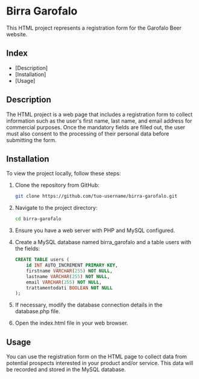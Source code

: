 # Birra Garofalo

This HTML project represents a registration form for the Garofalo Beer website.

## Index

- [Description]
- [Installation]
- [Usage]


## Description

The HTML project is a web page that includes a registration form to collect information such as the user's first name, last name, and email address for commercial purposes. Once the mandatory fields are filled out, the user must also consent to the processing of their personal data before submitting the form.


## Installation

To view the project locally, follow these steps:

1. Clone the repository from GitHub:
    ```bash
    git clone https://github.com/tuo-username/birra-garofalo.git
    ```

2. Navigate to the project directory:
    ```bash
    cd birra-garofalo
    ```

3. Ensure you have a web server with PHP and MySQL configured.


4. Create a MySQL database named birra_garofalo and a table users with the fields:
    ```sql
    CREATE TABLE users (
        id INT AUTO_INCREMENT PRIMARY KEY,
        firstname VARCHAR(255) NOT NULL,
        lastname VARCHAR(255) NOT NULL,
        email VARCHAR(255) NOT NULL,
        trattamentodati BOOLEAN NOT NULL
    );
    ```

5. If necessary, modify the database connection details in the database.php file.

6. Open the index.html file in your web browser.


## Usage

You can use the registration form on the HTML page to collect data from potential prospects interested in your product and/or service. This data will be recorded and stored in the MySQL database.
